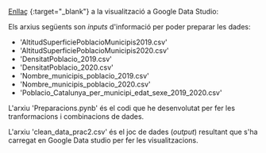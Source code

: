 [Enllaç](https://datastudio.google.com/reporting/be271c67-59f5-409a-acfd-e245497b8314) {:target="_blank"} a la visualització a Google Data Studio:

Els arxius següents son *inputs* d'informació per poder preparar les dades:
- 'AltitudSuperficiePoblacioMunicipis2019.csv'
- 'AltitudSuperficiePoblacioMunicipis2020.csv'
- 'DensitatPoblacio_2019.csv'
- 'DensitatPoblacio_2020.csv'
- 'Nombre_municipis_poblacio_2019.csv'
- 'Nombre_municipis_poblacio_2020.csv'
- 'Poblacio_Catalunya_per_municipi_edat_sexe_2019_2020.csv'

L'arxiu 'Preparacions.pynb' és el codi que he desenvolutat per fer les tranformacions i combinacions de dades.

L'arxiu 'clean_data_prac2.csv' és el joc de dades (*output*) resultant que s'ha carregat en Google Data studio per fer les visualitzacions.
